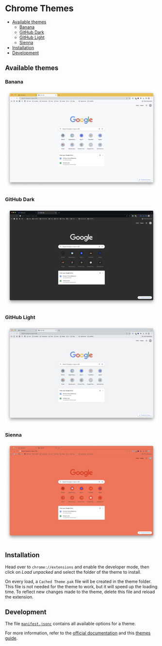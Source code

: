 # Chrome Themes

- [Available themes](#available-themes)
  - [Banana](#banana)
  - [GitHub Dark](#github-dark)
  - [GitHub Light](#github-light)
  - [Sienna](#sienna)
- [Installation](#installation)
- [Development](#development)

## Available themes

### Banana

![](assets/banana.png)

### GitHub Dark

![](assets/github-dark.png)

### GitHub Light

![](assets/github-light.png)

### Sienna

![](assets/sienna.png)

## Installation

Head over to `chrome://extensions` and enable the developer mode, then click on _Load unpacked_ and select the folder of the theme to install.

On every load, a `Cached Theme.pak` file will be created in the theme folder. This file is not needed for the theme to work, but it will speed up the loading time. To reflect new changes made to the theme, delete this file and reload the extension.

## Development

The file [`manifest.jsonc`](assets/manifest.jsonc) contains all available options for a theme.

For more information, refer to the [official documentation](https://developer.chrome.com/docs/extensions/mv3/themes) and this [themes guide](https://docs.google.com/document/d/1jt9vdUY9O5IMm6Zoi2Kz0LWFfFZpvP69qjy6PoGsEoA).

